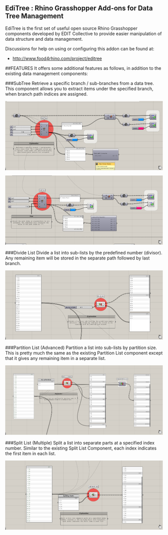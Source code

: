 ## EdiTree : Rhino Grasshopper Add-ons for Data Tree Management

EdiTree is the first set of useful open source Rhino Grasshopper components developed by EDIT Collective to provide easier manipulation of data structure and data management.

Discussions for help on using or configuring this addon can be found at:
* http://www.food4rhino.com/project/editree



##FEATURES
It offers some additional features as follows, in addition to the existing data management components:

###SubTree
Retrieve a specific branch / sub-branches from a data tree. This component allows you to extract items under the specified branch, when branch path indices are assigned.

![SubTree1](https://raw.githubusercontent.com/EDIT-Collective/EdiTree/master/images/Sub_Tree.png)

![SubTree2](https://raw.githubusercontent.com/EDIT-Collective/EdiTree/master/images/Sub_Tree2.png)

###Divide List
Divide a list into sub-lists by the predefined number (divisor). Any remaining item will be stored in the separate path followed by last branch.

![DivideList](https://raw.githubusercontent.com/EDIT-Collective/EdiTree/master/images/Divide_List.png)

###Partition List (Advanced)
Partition a list into sub-lists by partition size. This is pretty much the same as the existing Partition List component except that it gives any remaining item in a separate list.

![PartitionList](https://raw.githubusercontent.com/EDIT-Collective/EdiTree/master/images/Partition_List_adv.png)

###Split List (Multiple)
Split a list into separate parts at a specified index number. Similar to the existing Split List Component, each index indicates the first item in each list.

![SplitListMulti](https://raw.githubusercontent.com/EDIT-Collective/EdiTree/master/images/Split_Multi_List.png)

